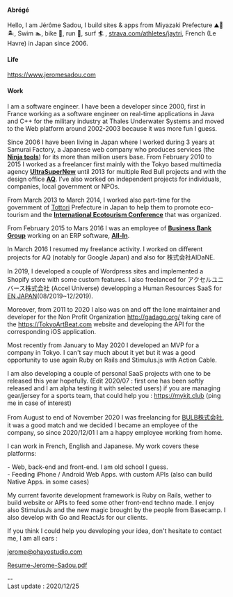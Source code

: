#### Abrégé

Hello, I am Jérôme Sadou, I build sites & apps from Miyazaki Prefecture ⛰🌋🏝, Swim 🏊‍, bike 🚴‍, run 🏃‍, surf 🏄‍ , [strava.com/athletes/jaytri](https://strava.com/athletes/jaytri), French (Le Havre) in Japan since 2006.

#### Life

https://www.jeromesadou.com


#### Work

I am a software engineer. I have been a developer since 2000, first in France working as a software engineer on real-time applications in Java and C++ for the military industry at Thales Underwater Systems and moved to the Web platform around 2002-2003 because it was more fun I guess.

Since 2006 I have been living in Japan where I worked during 3 years at Samurai Factory, a Japanese web company who produces services (the [**Ninja tools**](http://ninja.co.jp)) for its more than million users base. From February 2010 to 2015 I worked as a freelancer first mainly with the Tokyo based multimedia agency [**UltraSuperNew**](http://ultrasupernew.com) until 2013 for multiple Red Bull projects and with the design office [**AQ**](http://aqworks.com). I’ve also worked on independent projects for individuals, companies, local government or NPOs.

From March 2013 to March 2014, I worked also part-time for the government of [Tottori](/tags/Tottori) Prefecture in Japan to help them to promote eco-tourism and the [**International Ecotourism Conference**](http://iec2013.daisenwonder.com/index.html?lang=en) that was organized.

From February 2015 to Mars 2016 I was an employee of [**Business Bank Group**](http://bbank.jp) working on an ERP software, [**All-In**](http://web.all-in.xyz/).

In March 2016 I resumed my freelance activity. I worked on different projects for AQ (notably for Google Japan) and also for 株式会社AIDaNE.

In 2019, I developed a couple of Wordpress sites and implemented a Shopify store with some custom features. I also freelanced for アクセルユニバース株式会社 (Accel Universe) developping a Human Resources SaaS for [EN JAPAN](https://www.enjapan.com/)(08/2019~12/2019).

Moreover, from 2011 to 2020 I also was on and off the lone maintainer and developer for the Non Profit Organization http://gadago.org/ taking care of the https://TokyoArtBeat.com website and developing the API for the corresponding iOS application.

Most recently from January to May 2020 I developed an MVP for a company in Tokyo. I can't say much about it yet but it was a good opportunity to use again Ruby on Rails and Stimulus.js with Action Cable.

I am also developing a couple of personal SaaS projects with one to be released this year hopefully. (Edit 2020/07 : first one has been softly released and I am alpha testing it with selected users) if you are managing gear/jersey for a sports team, that could help you : https://mykit.club (ping me in case of interest)

From August to end of November 2020 I was freelancing for [BULB株式会社](https://bulbcorp.jp/), it was a good match and we decided I became an employee of the company, so since 2020/12/01 I am a happy employee working from home.

I can work in French, English and Japanese. My work covers these platforms:

\- Web, back-end and front-end. I am old school I guess.  
\- Feeding iPhone / Android Web Apps. with custom APIs (also can build Native Apps. in some cases)  

My current favorite development framework is Ruby on Rails, wether to build website or APIs to feed some other front-end techno made. I enjoy also StimulusJs and the new magic brought by the people from Basecamp.
I also develop with Go and ReactJs for our clients.

If you think I could help you developing your idea, don't hesitate to contact me, I am all ears :

[jerome@ohayostudio.com](mailto:jerome@ohayostudio.com)

[Resume-Jerome-Sadou.pdf](https://www.jeromesadou.com/Resume-Jerome-Sadou.pdf)

\--  
Last update : 2020/12/25 
<!--
- source : https://www.jeromesadou.com/apropos
**JeromeSadou/jeromesadou** is a ✨ _special_ ✨ repository because its `README.md` (this file) appears on your GitHub profile.

Here are some ideas to get you started:

- 🔭 I’m currently working on ...
- 🌱 I’m currently learning ...
- 👯 I’m looking to collaborate on ...
- 🤔 I’m looking for help with ...
- 💬 Ask me about ...
- 📫 How to reach me: ...
- 😄 Pronouns: ...
- ⚡ Fun fact: ...
-->
